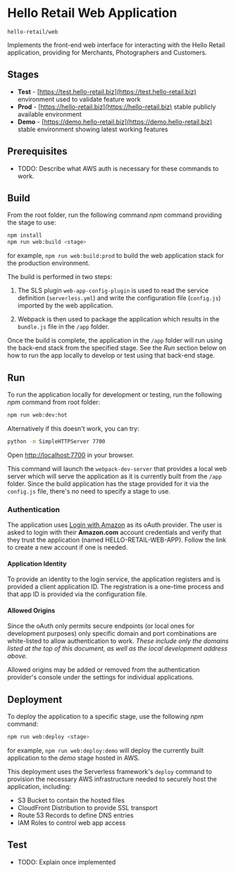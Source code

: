 # Hello Retail Web Application
`hello-retail/web`

Implements the front-end web interface for interacting with the Hello Retail application, providing
for Merchants, Photographers and Customers.

## Stages
* __Test__ - [https://test.hello-retail.biz](https://test.hello-retail.biz) environment used to validate feature work
* __Prod__ - [https://hello-retail.biz](https://hello-retail.biz) stable publicly available environment
* __Demo__ - [https://demo.hello-retail.biz](https://demo.hello-retail.biz) stable environment showing latest working features

## Prerequisites

* TODO: Describe what AWS auth is necessary for these commands to work.

## Build
From the root folder, run the following command _npm_ command
providing the stage to use:

```bash
npm install
npm run web:build <stage>
```

for example, `npm run web:build:prod` to build the web application stack for the production environment.

The build is performed in two steps:

1. The SLS plugin `web-app-config-plugin` is used to read the service definition (`serverless.yml`)
and write the configuration file (`config.js`) imported by the web application.

2. Webpack is then used to package the application which results in the `bundle.js` file in the `/app` folder.

Once the build is complete, the application in the `/app` folder will run using the back-end stack
 from the specified stage. See the _Run_ section below on how to run the app locally to develop or test
 using that back-end stage.

## Run
To run the application locally for development or testing, run the following _npm_ command from root folder:

```bash
npm run web:dev:hot
```

Alternatively if this doesn't work, you can try:

```bash
python -m SimpleHTTPServer 7700
```

Open [http://localhost:7700](http://localhost:7700) in your browser.

This command will launch the `webpack-dev-server` that provides a local web server which will serve the
application as it is currently built from the `/app` folder. Since the build application has the stage
provided for it via the `config.js` file, there's no need to specify a stage to use.

### Authentication

The application uses [Login with Amazon](https://login.amazon.com/) as its oAuth provider. The user is
asked to login with their **Amazon.com** account credentials and verify that they trust the application
(named HELLO-RETAIL-WEB-APP). Follow the link to create a new account if one is needed.

#### Application Identity

To provide an identity to the login service, the application registers and is provided a client application
ID. The registration is a one-time process and that app ID is provided via the configuration file.

#### Allowed Origins

Since the oAuth only permits secure endpoints (or local ones for development purposes) only specific
domain and port combinations are white-listed to allow authentication to work. _These include only the domains
listed at the top of this document, as well as the local development address above._

Allowed origins may be added or removed from the authentication provider's console under the settings
for individual applications.

## Deployment

To deploy the application to a specific stage, use the following _npm_ command:

```bash
npm run web:deploy <stage>
```

for example, `npm run web:deploy:demo` will deploy the currently built application to the *demo* stage
hosted in AWS.

This deployment uses the Serverless framework's `deploy` command to provision the necessary AWS
 infrastructure needed to securely host the application, including:

 * S3 Bucket to contain the hosted files
 * CloudFront Distribution to provide SSL transport
 * Route 53 Records to define DNS entries
 * IAM Roles to control web app access


## Test

* TODO: Explain once implemented

